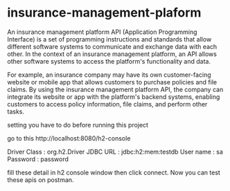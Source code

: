 # insurance-management-plaform

An insurance management platform API (Application Programming Interface) is a set of programming instructions and standards that allow different software systems to communicate and exchange data with each other. In the context of an insurance management platform, an API allows other software systems to access the platform's functionality and data.

For example, an insurance company may have its own customer-facing website or mobile app that allows customers to purchase policies and file claims. By using the insurance management platform API, the company can integrate its website or app with the platform's backend systems, enabling customers to access policy information, file claims, and perform other tasks.

setting you have to do before running this project

go to this http://localhost:8080/h2-console

Driver Class : org.h2.Driver
JDBC URL     : jdbc:h2:mem:testdb
User name    : sa
Password     : password

fill these detail in h2 console window then click connect.
Now you can test these apis on postman.
